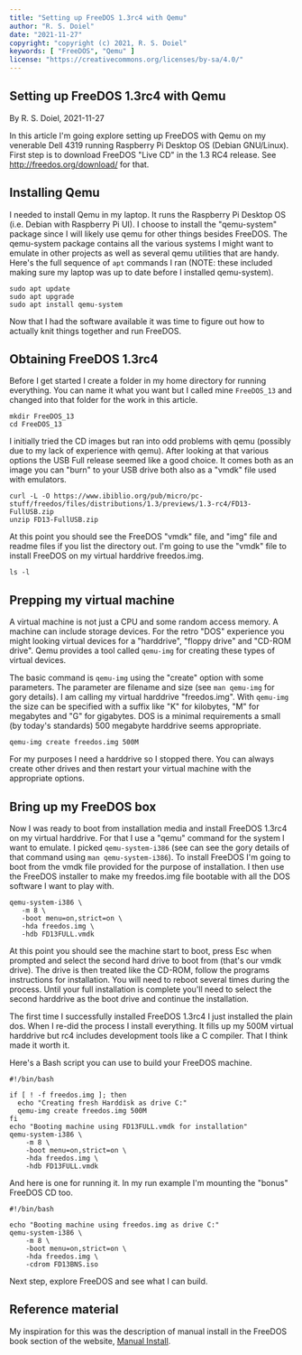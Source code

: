 ```yaml
---
title: "Setting up FreeDOS 1.3rc4 with Qemu"
author: "R. S. Doiel"
date: "2021-11-27"
copyright: "copyright (c) 2021, R. S. Doiel"
keywords: [ "FreeDOS", "Qemu" ]
license: "https://creativecommons.org/licenses/by-sa/4.0/"
---
```


Setting up FreeDOS 1.3rc4 with Qemu
-----------------------------------

By R. S. Doiel, 2021-11-27

In this article I'm going explore setting up FreeDOS with Qemu
on my venerable Dell 4319 running Raspberry Pi Desktop OS (Debian
GNU/Linux).  First step is to download FreeDOS "Live CD" in the
1.3 RC4 release. See http://freedos.org/download/ for that.

Installing Qemu
---------------

I needed to install Qemu in my laptop. It runs the Raspberry Pi
Desktop OS (i.e. Debian with Raspberry Pi UI). I choose to install
the "qemu-system" package since I will likely use qemu for other
things besides FreeDOS. The qemu-system package contains all the
various systems I might want to emulate in other projects as well
as several qemu utilities that are handy.  Here's the full sequence
of `apt` commands I ran (NOTE: these included making sure my laptop
was up to date before I installed qemu-system).

~~~
sudo apt update
sudo apt upgrade
sudo apt install qemu-system
~~~

Now that I had the software available it was time to figure out
how to actually knit things together and run FreeDOS.


Obtaining FreeDOS 1.3rc4
------------------------

Before I get started I create a folder in my home directory
for running everything. You can name it what you want
but I called mine `FreeDOS_13` and changed into that folder
for the work in this article.

~~~
mkdir FreeDOS_13
cd FreeDOS_13
~~~

I initially tried the CD images but ran into odd problems with
qemu (possibly due to my lack of experience with qemu).
After looking at that various options the USB Full release
seemed like a good choice. It comes both as an image you can
"burn" to your USB drive both also as a "vmdk" file used with
emulators.

~~~
curl -L -O https://www.ibiblio.org/pub/micro/pc-stuff/freedos/files/distributions/1.3/previews/1.3-rc4/FD13-FullUSB.zip
unzip FD13-FullUSB.zip
~~~

At this point you should see the FreeDOS "vmdk" file, and "img" file and readme files if you list the directory out. I'm going to use the "vmdk" file to install FreeDOS on my virtual harddrive freedos.img.

~~~
ls -l 
~~~

Prepping my virtual machine
---------------------------

A virtual machine is not just a CPU and some random
access memory. A machine can include storage devices. For
the retro "DOS" experience you might looking virtual devices
for a "harddrive", "floppy drive" and "CD-ROM drive". 
Qemu provides a tool called `qemu-img` for creating 
these types of virtual devices.

The basic command is `qemu-img` using the "create" option with
some parameters.  The parameter are filename and size (see
`man qemu-img` for gory details). I am calling my virtual
harddrive "freedos.img".  With `qemu-img` the size can be
specified with a suffix like "K" for kilobytes,  "M" for
megabytes and "G" for gigabytes. DOS is a minimal requirements
a small (by today's standards) 500 megabyte harddrive seems
appropriate.

~~~
qemu-img create freedos.img 500M
~~~

For my purposes I need a harddrive so I stopped there. You
can always create other drives and then restart your virtual
machine with the appropriate options.

Bring up my FreeDOS box
-----------------------

Now I was ready to boot from installation media and install
FreeDOS 1.3rc4 on my virtual harddrive.  For that I
use a "qemu" command for the system I want to emulate.
I picked `qemu-system-i386` (see can see
the gory details of that command using `man qemu-system-i386`).
To install FreeDOS I'm going to boot from the vmdk file 
provided for the purpose of installation. I then use the FreeDOS
installer to make my freedos.img file bootable with all the
DOS software I want to play with.

~~~
qemu-system-i386 \
   -m 8 \
   -boot menu=on,strict=on \
   -hda freedos.img \
   -hdb FD13FULL.vmdk
~~~

At this point you should see the machine start to boot, press Esc
when prompted and select the second hard drive to boot from (that's
our vmdk drive).  The drive is then treated like the CD-ROM, follow
the programs instructions for installation. You will need to reboot
several times during the process. Until your full installation is
complete you'll need to select the second harddrive as the boot drive
and continue the installation.

The first time I successfully installed FreeDOS 1.3rc4 I just installed
the plain dos. When I re-did the process I install everything. It
fills up my 500M virtual harddrive but rc4 includes development tools
like a C compiler.  That I think made it worth it.

Here's a Bash script you can use to build your FreeDOS machine.

~~~
#!/bin/bash

if [ ! -f freedos.img ]; then
  echo "Creating fresh Harddisk as drive C:"
  qemu-img create freedos.img 500M
fi
echo "Booting machine using FD13FULL.vmdk for installation"
qemu-system-i386 \
    -m 8 \
    -boot menu=on,strict=on \
    -hda freedos.img \
    -hdb FD13FULL.vmdk
~~~

And here is one for running it. In my run example I'm mounting the
"bonus" FreeDOS CD too.

~~~
#!/bin/bash

echo "Booting machine using freedos.img as drive C:"
qemu-system-i386 \
    -m 8 \
    -boot menu=on,strict=on \
    -hda freedos.img \
    -cdrom FD13BNS.iso
~~~

Next step, explore FreeDOS and see what I can build.


Reference material
------------------

My inspiration for this was the description of manual install in
the FreeDOS book section of the website, [Manual Install](https://www.freedos.org/books/get-started/june14-manual-install.html).


